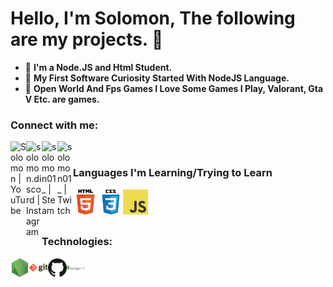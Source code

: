 # Hello, I'm Solomon, The following are my projects. 🔮


- 📕 **I'm a Node.JS and Html Student.**
- 📗 **My First Software Curiosity Started With NodeJS Language.**
- 📘 **Open World And Fps Games I Love Some Games I Play, Valorant, Gta V Etc. are games.**

### Connect with me:

[<img align="left" alt="Solomon | YouTube" width="25px" src="https://cdn.jsdelivr.net/npm/simple-icons@v3/icons/youtube.svg" />][youtube]
[<img align="left" alt="solomon.discord | Instagram" width="25px" src="https://cdn.jsdelivr.net/npm/simple-icons@v3/icons/instagram.svg" />][instagram]
[<img align="left" alt="solomon01_ | Steam" width="25px" src="https://cdn.jsdelivr.net/npm/simple-icons@v1/icons/steam.svg" />][steam]
[<img align="left" alt="solomon01_ | Twitch" width="25px" src="https://cdn.jsdelivr.net/npm/simple-icons@v1/icons/twitch.svg" />][twitch]



<br />

### Languages I'm Learning/Trying to Learn

[<img align="left" alt="HTML5" width="40px" src="https://raw.githubusercontent.com/github/explore/80688e429a7d4ef2fca1e82350fe8e3517d3494d/topics/html/html.png" />][webdevplaylist]
[<img align="left" alt="CSS3" width="40px" src="https://raw.githubusercontent.com/github/explore/80688e429a7d4ef2fca1e82350fe8e3517d3494d/topics/css/css.png" />][cssplaylist]
[<img align="left" alt="JavaScript" width="40px" src="https://raw.githubusercontent.com/github/explore/80688e429a7d4ef2fca1e82350fe8e3517d3494d/topics/javascript/javascript.png" />][jsplaylist]



<br />
<br />
<br />

### Technologies:

[<img align="left" alt="Node.js" width="30px" src="https://raw.githubusercontent.com/github/explore/80688e429a7d4ef2fca1e82350fe8e3517d3494d/topics/nodejs/nodejs.png" />][webdevplaylist]
[<img align="left" alt="Git" width="30px" src="https://raw.githubusercontent.com/github/explore/80688e429a7d4ef2fca1e82350fe8e3517d3494d/topics/git/git.png" />][webdevplaylist]
[<img align="left" alt="GitHub" width="30px" src="https://raw.githubusercontent.com/github/explore/78df643247d429f6cc873026c0622819ad797942/topics/github/github.png" />][webdevplaylist]
[<img align="left" alt="MongoDB" width="30px" src="https://raw.githubusercontent.com/github/explore/80688e429a7d4ef2fca1e82350fe8e3517d3494d/topics/mongodb/mongodb.png" />][webdevplaylist]











[youtube]: https://www.youtube.com/c/Solomonss/
[instagram]: https://www.instagram.com/solomon.discord/
[steam]: https://steamcommunity.com/profiles/76561199004937281
[twitch]: https://www.twitch.tv/solomon01_
[website]: 1
[course]: 1
[linkedin]: 1
[webdevplaylist]: 1
[jsplaylist]: .
[cssplaylist]: 1
[reactplaylist]: 1
